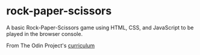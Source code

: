 # rock-paper-scissors

A basic Rock-Paper-Scissors game using HTML, CSS, and JavaScript to be played in the browser console.

From The Odin Project's [curriculum](https://github.com/TheOdinProject/curriculum)
